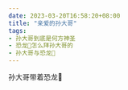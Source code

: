 ```yaml
---
date: 2023-03-20T16:58:20+08:00
title: "亲爱的孙大哥"
tags:
- 孙大哥到底是何方神圣
- 恐龙🦖怎么拜孙大哥的
- 孙大哥与恐龙🦖
---
```



孙大哥带着恐龙🦖
